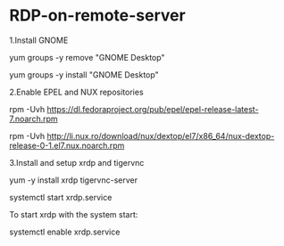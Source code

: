 ﻿# RDP-on-remote-server
 
 1.Install GNOME
 
  yum groups -y remove "GNOME Desktop"
 
  yum groups -y install "GNOME Desktop"
 
 2.Enable EPEL and NUX repositories
 
  rpm -Uvh https://dl.fedoraproject.org/pub/epel/epel-release-latest-7.noarch.rpm
 
  rpm -Uvh http://li.nux.ro/download/nux/dextop/el7/x86_64/nux-dextop-release-0-1.el7.nux.noarch.rpm
 
 3.Install and setup xrdp and tigervnc
 
  yum -y install xrdp tigervnc-server
 
  systemctl start xrdp.service
 
  To start xrdp with the system start:
 
  systemctl enable xrdp.service
 

